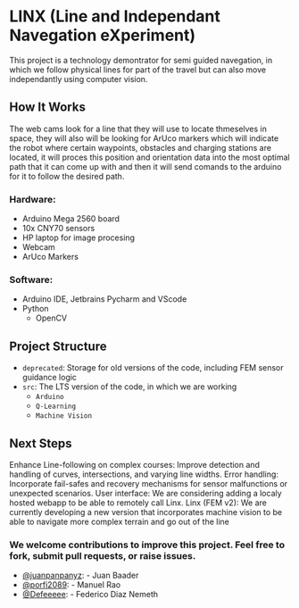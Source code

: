 # LINX (Line and Independant Navegation eXperiment)

This project is a technology demontrator for semi guided navegation, in which we follow physical lines for part of the travel but can also move independantly using computer vision.

## How It Works

The web cams look for a line that they will use to locate thmeselves in space, they will also will be looking for ArUco markers which will indicate the robot where certain waypoints, obstacles and charging stations are located, it will proces this position and orientation data into the most optimal path that it can come up with and then it will send comands to the arduino for it to follow the desired path.

### Hardware:
- Arduino Mega 2560 board
- 10x CNY70 sensors
- HP laptop for image procesing
- Webcam
- ArUco Markers
  
### Software:
- Arduino IDE, Jetbrains Pycharm and VScode
- Python
  - OpenCV

## Project Structure

- ```deprecated```: Storage for old versions of the code, including FEM sensor guidance logic
- ```src```: The LTS version of the code, in which we are working
  - ```Arduino```
  - ```Q-Learning```
  - ```Machine Vision```

## Next Steps

Enhance Line-following on complex courses: Improve detection and handling of curves, intersections, and varying line widths.
Error handling: Incorporate fail-safes and recovery mechanisms for sensor malfunctions or unexpected scenarios.
User interface: We are considering adding a localy hosted webapp to be able to remotely call Linx.
Linx (FEM v2): We are currently developing a new version that incorporates machine vision to be able to navigate more complex terrain and go out of the line

### We welcome contributions to improve this project. Feel free to fork, submit pull requests, or raise issues.

- [@juanpanpanyz]( https://github.com/juanpanpanyz): - Juan Baader
- [@porfi2089](https://github.com/porfi2089): - Manuel Rao
- [@Defeeeee](https://github.com/Defeeeee): - Federico Diaz Nemeth
